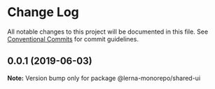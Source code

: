 # Change Log

All notable changes to this project will be documented in this file.
See [Conventional Commits](https://conventionalcommits.org) for commit guidelines.

## 0.0.1 (2019-06-03)

**Note:** Version bump only for package @lerna-monorepo/shared-ui
